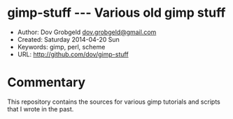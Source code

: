 # gimp-stuff --- Various old gimp stuff 

* Author: Dov Grobgeld <dov.grobgeld@gmail.com>
* Created: Saturday 2014-04-20 Sun
* Keywords: gimp, perl, scheme
* URL: <http://github.com/dov/gimp-stuff>

# Commentary

This repository contains the sources for various gimp tutorials and scripts that I wrote in the past.
